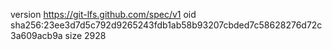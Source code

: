 version https://git-lfs.github.com/spec/v1
oid sha256:23ee3d7d5c792d9265243fdb1ab58b93207cbded7c58628276d72c3a609acb9a
size 2928
